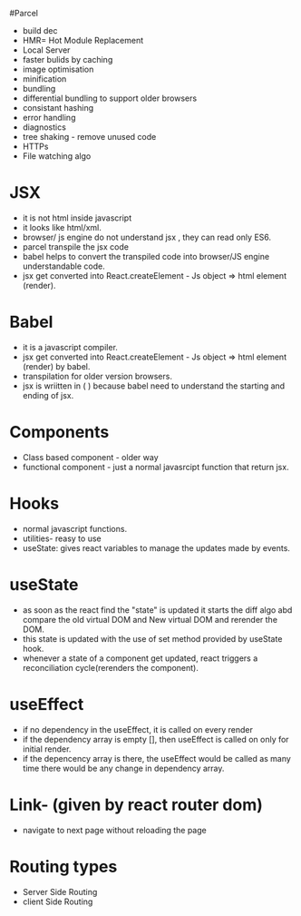 #Parcel
- build dec
- HMR= Hot Module Replacement
- Local Server 
- faster bulids by caching
- image optimisation
- minification
- bundling 
- differential bundling to support older browsers
- consistant hashing
- error handling 
- diagnostics
- tree shaking - remove unused code 
- HTTPs
- File watching algo



# JSX
- it is not html inside javascript
- it looks like html/xml.
- browser/ js engine do not understand jsx , they can read only ES6.
- parcel transpile the jsx code
- babel helps to convert the transpiled code into browser/JS engine understandable code.
- jsx get converted into React.createElement - Js object => html element (render).

# Babel
- it is a javascript compiler.
- jsx get converted into React.createElement - Js object => html element (render) by babel.
- transpilation for older version browsers.
- jsx is wriitten in ( ) because babel need to understand the starting and ending of jsx.


# Components
- Class based component - older way
- functional component - just a normal javasrcipt function that return jsx.

# Hooks
- normal javascript functions.
- utilities- reasy to use
- useState: gives react variables to manage the updates made by events.


# useState
- as soon as the react find the "state" is updated it starts the diff algo abd compare the old virtual DOM and New virtual DOM and rerender the DOM.
- this state is updated with the use of set method provided by useState hook.
- whenever a state of a component get updated, react triggers a reconciliation cycle(rerenders the component).

# useEffect
- if no dependency in the useEffect, it is called on every render
- if the dependency array is empty [], then useEffect is called on only for initial render.
- if the depencency array is there, the useEffect would be called as many time there would be any change in dependency array.

# Link- (given by react router dom)
- navigate to next page without reloading the page


# Routing types
- Server Side Routing
- client Side Routing